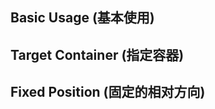 ## Basic Usage (基本使用)
<demo src="../examples/affix/basic.vue"/>



## Target Container (指定容器)
<demo src="../examples/affix/container.vue"/>



## Fixed Position (固定的相对方向)
<demo src="../examples/affix/fixed.vue"/>


